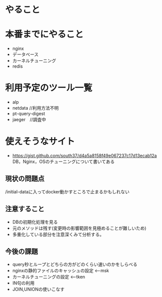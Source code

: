 # やること


# 本番までにやること
- nginx
- データベース
- カーネルチューニング
- redis

# 利用予定のツール一覧
- alp
- netdata //利用方法不明
- pt-query-digest
- jaeger　//調査中

# 使えそうなサイト
- https://gist.github.com/south37/d4a5a8158f49e067237c17d13ecab12a  
DB，Nginx，OSのチューニングについて書いてある

## 現状の問題点
/initial-dataに入ってdocker動かすところで止まるかもしれない


## 注意すること
- DBの初期化処理を見る
- 元のメソッドは残す(変更時の影響範囲を見極めることが難しいため)
- 多重化している部分を注意深くみて分析する。

## 今後の課題
- query秒とループとどちらの方がどのくらい速いのかをしらべる
- nginxの静的ファイルのキャッシュの設定 <--msk
- カーネルチューニングの設定 <--tken
- IN句の利用
- JOIN,UNIONの使いこなす
